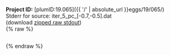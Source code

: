 **Project ID:** [plumID:19.065]({{ '/' | absolute_url }}eggs/19/065/)  
Stderr for source:  iter_5_pc_[-0.7,-0.5].dat   
(download [zipped raw stdout](iter_5_pc_[-0.7,-0.5].dat.plumed.stdout.txt.zip))  
{% raw %}
<pre>
</pre>
{% endraw %}
